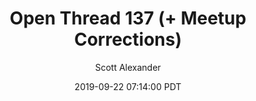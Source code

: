 ---
layout: podcast
title: "Open Thread 137 (+ Meetup Corrections)"
author: Scott Alexander
description: https://slatestarcodex.com/2019/09/22/open-thread-137-meetup-corrections/
date: 2019-09-22 07:14:00 PDT
length: 404090
duration: 101
guid: open-thread-137-meetup-corrections
---